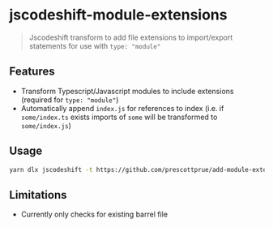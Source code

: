 # jscodeshift-module-extensions

> Jscodeshift transform to add file extensions to import/export statements for use with `type: "module"`


## Features
* Transform Typescript/Javascript modules to include extensions (required for `type: "module"`)
* Automatically append `index.js` for references to index (i.e. if `some/index.ts` exists imports of `some` will be transformed to `some/index.js`)

## Usage

```bash
yarn dlx jscodeshift -t https://github.com/prescottprue/add-module-extensions/blob/v1/dist/transformExtensions.js --extensions=ts --parser=tsx --gitignore src
```

## Limitations

* Currently only checks for existing barrel file
